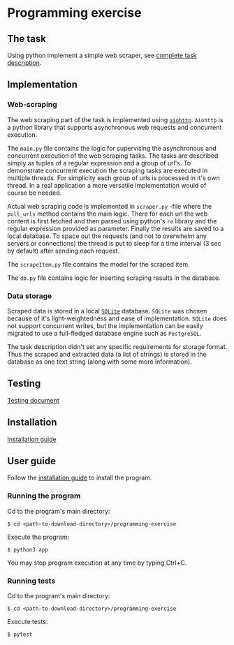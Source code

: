 # Programming exercise

## The task

Using python implement a simple web scraper, see [complete task description](documentation/cand_prog_task.md).

## Implementation

### Web-scraping

The web scraping part of the task is implemented using [```aiohttp```](https://github.com/aio-libs/aiohttp). ```Aiohttp``` is a python library that supports asynchronous web requests and concurrent execution. 

The ```main.py``` file contains the logic for supervising the asynchronous and concurrent execution of the web scraping tasks. The tasks are described simply as tuples of a regular expression and a group of url's. To demonstrate concurrent execution the scraping tasks are executed in multiple threads. For simplicity each group of urls is processed in it's own thread. In a real application a more versatile implementation would of course be needed. 

Actual web scraping code is implemented in ```scraper.py``` -file where the ```pull_urls``` method contains the main logic. There for each url the web content is first fetched and then parsed using python's ```re``` library and the regular expression provided as parameter. Finally the results are saved to a local database. To space out the requests (and not to overwhelm any servers or connections) the thread is put to sleep for a time interval (3 sec by default) after sending each request. 

The ```scrapeItem.py``` file contains the model for the scraped item. 

The ```db.py``` file contains logic for inserting scraping results in the database.

### Data storage

Scraped data is stored in a local [```SQLite```](https://www.sqlite.org/index.html) database. ```SQLite``` was chosen because of it's light-weightedness and ease of implementation. ```SQLite``` does not support concurrent writes, but the implementation can be easily migrated to use a full-fledged database engine such as ```PostgreSQL```.

The task description didn't set any specific requirements for storage format. Thus the scraped and extracted data (a list of strings) is stored in the database as one text string (along with some more information). 

## Testing

[Testing document](documentation/testing.md)

## Installation

[Installation guide](documentation/installation.md)

## User guide

Follow the [installation guide](documentation/installation.md) to install the program. 

### Running the program

Cd to the program's main directory:

    $ cd <path-to-download-directory>/programming-exercise

Execute the program:

    $ python3 app

You may stop program execution at any time by typing Ctrl+C.

### Running tests

Cd to the program's main directory:

    $ cd <path-to-download-directory>/programming-exercise
    
Execute tests:

    $ pytest

